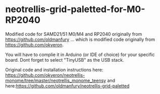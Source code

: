 # neotrellis-grid-paletted-for-M0-RP2040

Modified code for SAMD21/51 M0/M4 and RP2040 originally from https://github.com/oldmanfury ... which is modified code originally from https://github.com/okyeron. 

You will have to complie it in Arduino (or IDE of choice) for your specific board. Dont forget to select "TinyUSB" as the USB stack.

Original code and installation instructions here: https://github.com/okyeron/neotrellis-monome/tree/master/neotrellis_monome_teensy  and here:https://github.com/oldmanfury/neotrellis-grid-paletted
